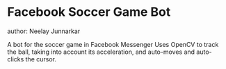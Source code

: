 # Facebook Soccer Game Bot

author: Neelay Junnarkar

A bot for the soccer game in Facebook Messenger
Uses OpenCV to track the ball, taking into account its acceleration, and auto-moves and auto-clicks the cursor. 
